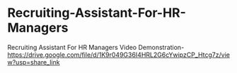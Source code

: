 # Recruiting-Assistant-For-HR-Managers
Recruiting Assistant For HR Managers
Video Demonstration-https://drive.google.com/file/d/1K9r049G36I4HRL2G6cYwipzCP_Htcg7z/view?usp=share_link
